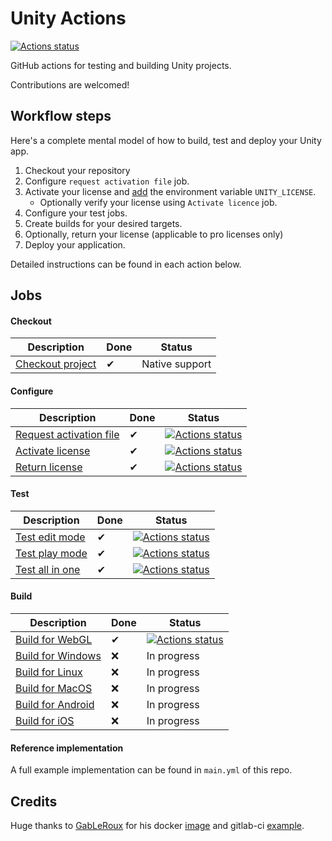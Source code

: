 # Unity Actions

[![Actions status](https://github.com/webbertakken/unity-actions/workflows/Actions%20😎/badge.svg)](https://github.com/webbertakken/unity-actions/actions?query=branch%3Amaster+workflow%3A%22Actions+%F0%9F%98%8E%22)

GitHub actions for testing and building Unity projects.

Contributions are welcomed!

## Workflow steps

Here's a complete mental model of how to build, test and deploy your Unity app.
 
1. Checkout your repository
2. Configure `request activation file` job.
3. Activate your license and 
[add](https://github.com/webbertakken/unity-request-manual-activation-file)
the environment variable `UNITY_LICENSE`.
    - Optionally verify your license using `Activate licence` job.
4. Configure your test jobs.
5. Create builds for your desired targets.
6. Optionally, return your license (applicable to pro licenses only)
7. Deploy your application.

Detailed instructions can be found in each action below.

## Jobs

#### Checkout

| Description             | Done | Status |
|-------------------------|------|--------|
| [Checkout project](https://github.com/actions/checkout) | ✔ | Native support |

#### Configure

| Description             | Done | Status |
|-------------------------|------|--------|
| [Request activation file](https://github.com/marketplace/actions/unity-request-activation-file) | ✔ | [![Actions status](https://github.com/webbertakken/unity-request-manual-activation-file/workflows/Actions%20%F0%9F%98%8E/badge.svg)](https://github.com/webbertakken/unity-request-manual-activation-file) |
| [Activate license](https://github.com/marketplace/actions/unity-activate) | ✔ | [![Actions status](https://github.com/webbertakken/unity-activate/workflows/Actions%20%F0%9F%98%8E/badge.svg)](https://github.com/webbertakken/unity-activate) |
| [Return license](https://github.com/marketplace/actions/unity-return-license) | ✔ | [![Actions status](https://github.com/webbertakken/unity-return-license/workflows/Actions%20%F0%9F%98%8E/badge.svg)](https://github.com/webbertakken/unity-return-license) |

#### Test

| Description             | Done | Status |
|-------------------------|------|--------|
| [Test edit mode](https://github.com/marketplace/actions/unity-test-runner) | ✔ | [![Actions status](https://github.com/webbertakken/unity-test-runner/workflows/Actions%20%F0%9F%98%8E/badge.svg)](https://github.com/webbertakken/unity-test-runner#edit-mode) |
| [Test play mode](https://github.com/marketplace/actions/unity-test-runner) | ✔ | [![Actions status](https://github.com/webbertakken/unity-test-runner/workflows/Actions%20%F0%9F%98%8E/badge.svg)](https://github.com/webbertakken/unity-test-runner#play-mode) |
| [Test all in one](https://github.com/marketplace/actions/unity-test-runner) | ✔ | [![Actions status](https://github.com/webbertakken/unity-test-runner/workflows/Actions%20%F0%9F%98%8E/badge.svg)](https://github.com/webbertakken/unity-test-runner#all-in-one-mode) |

#### Build

| Description             | Done | Status |
|-------------------------|------|--------|
| [Build for WebGL](https://github.com/marketplace/actions/unity-builder) | ✔ | [![Actions status](https://github.com/webbertakken/unity-builder/workflows/Actions%20%F0%9F%98%8E/badge.svg)](https://github.com/webbertakken/unity-builder#webgl) |
| [Build for Windows](https://github.com/marketplace/actions/unity-builder) | ❌ | In progress |
| [Build for Linux](https://github.com/marketplace/actions/unity-builder) | ❌ | In progress |
| [Build for MacOS](https://github.com/marketplace/actions/unity-builder) | ❌ | In progress |
| [Build for Android](https://github.com/marketplace/actions/unity-builder) | ❌ | In progress |
| [Build for iOS](https://github.com/marketplace/actions/unity-builder) | ❌ | In progress |

#### Reference implementation

A full example implementation can be found in `main.yml` of this repo.

## Credits

Huge thanks to
[GabLeRoux](https://github.com/GabLeRoux)
for his docker [image](https://hub.docker.com/r/gableroux/unity3d/)
and gitlab-ci [example](https://gitlab.com/gableroux/unity3d).
